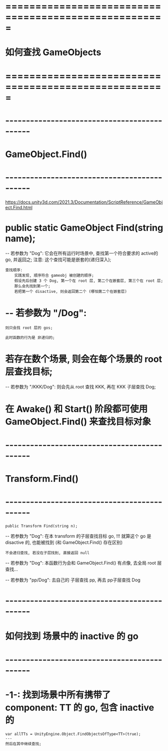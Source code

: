 # ===================================================== #
#        如何查找 GameObjects
# ===================================================== #


# -------------------------------------------- #
#       GameObject.Find()
# -------------------------------------------- #
https://docs.unity3d.com/2021.3/Documentation/ScriptReference/GameObject.Find.html

# public static GameObject Find(string name);

--  若参数为 "Dog":
    它会在所有运行时场景中, 查找第一个符合要求的 active的 go, 并返回之;
    注意:
        这个查找可能是嵌套的(递归深入);

    查找顺序:
        实践发现, 顺序符合 gameobj 被创建的顺序;
        假设先后创建 3 个 Dog, 第一个在 root 层, 第二个在嵌套层, 第三个在 root 层;
        那么会先找到第一个;
        若把第一个 disactive, 则会返回第二个 (哪怕第二个在嵌套层)


# --  若参数为 "/Dog":
    则只会找 root 层的 gos;

    此时函数的行为是 非递归的;

#   若存在数个场景, 则会在每个场景的 root 层查找目标;



--  若参数为 "/KKK/Dog":
    则会先从 root 查找 KKK, 再在 KKK 子层查找 Dog;


# 在 Awake() 和 Start() 阶段都可使用   GameObject.Find() 来查找目标对象





# -------------------------------------------- #
#             Transform.Find()
# -------------------------------------------- #

    public Transform Find(string n);

--  若参数为 "Dog": 
    在本 transform 的子层查找目标 go, 
    !!!
    就算这个 go 是 disactive 的, 也能被找到 (和 GameObject.Find() 存在区别)

    不会递归查找, 若没在子层找到, 直接返回 null


--  若参数为 "Dog": 
    本函数行为会和 GameObject.Find() 有点像, 去全局 root 层查找...


--  若参数为 "pp/Dog": 
    去自己的 子层查找 pp, 再去 pp子层查找 Dog





# -------------------------------------------- #
#       如何找到 场景中的 inactive 的 go
# -------------------------------------------- #


# -1-: 找到场景中所有携带了 component: TT 的 go, 包含 inactive 的
    var allTTs = UnityEngine.Object.FindObjectsOfType<TT>(true);
    ---
    然后在其中继续查找;





